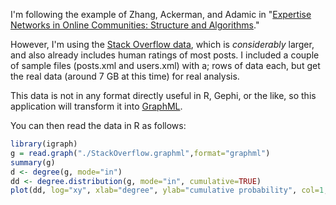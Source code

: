 I'm following the example of Zhang, Ackerman, and Adamic in "[Expertise Networks in Online Communities: Structure and Algorithms](http://wwwconference.org/www2007/papers/paper516.pdf)." 

However, I'm using the [Stack Overflow data](http://www.clearbits.net/creators/146-stack-exchange-data-dump), which is *considerably* larger, and also already includes human ratings of most posts. I included a couple of sample files (posts.xml and users.xml) with a; rows of data each, but get the real data (around 7 GB at this time) for real analysis.

This data is not in any format directly useful in R, Gephi, or the like, so this application will transform it into [GraphML](http://graphml.graphdrawing.org/).

You can then read the data in R as follows:

```R
library(igraph)
g = read.graph("./StackOverflow.graphml",format="graphml")
summary(g)
d <- degree(g, mode="in")
dd <- degree.distribution(g, mode="in", cumulative=TRUE)
plot(dd, log="xy", xlab="degree", ylab="cumulative probability", col=1, main="Degree distribution")
```